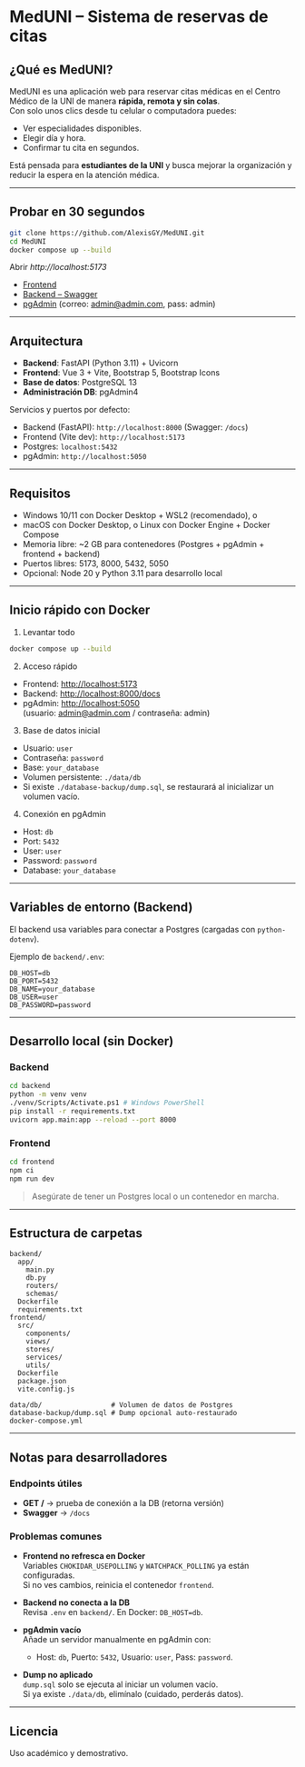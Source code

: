 # MedUNI – Sistema de reservas de citas

## ¿Qué es MedUNI?
MedUNI es una aplicación web para reservar citas médicas en el Centro Médico de la UNI de manera **rápida, remota y sin colas**.  
Con solo unos clics desde tu celular o computadora puedes:
- Ver especialidades disponibles.
- Elegir día y hora.
- Confirmar tu cita en segundos.

 Está pensada para **estudiantes de la UNI** y busca mejorar la organización y reducir la espera en la atención médica.

---

## Probar en 30 segundos
```bash
git clone https://github.com/AlexisGY/MedUNI.git
cd MedUNI
docker compose up --build
```
Abrir *http://localhost:5173* 

- [Frontend](http://localhost:5173)
- [Backend – Swagger](http://localhost:8000/docs)
- [pgAdmin](http://localhost:5050) (correo: admin@admin.com, pass: admin)
 

---

## Arquitectura
- **Backend**: FastAPI (Python 3.11) + Uvicorn  
- **Frontend**: Vue 3 + Vite, Bootstrap 5, Bootstrap Icons  
- **Base de datos**: PostgreSQL 13  
- **Administración DB**: pgAdmin4  

Servicios y puertos por defecto:
- Backend (FastAPI): `http://localhost:8000` (Swagger: `/docs`)
- Frontend (Vite dev): `http://localhost:5173`
- Postgres: `localhost:5432`
- pgAdmin: `http://localhost:5050`

---

## Requisitos
- Windows 10/11 con Docker Desktop + WSL2 (recomendado), o  
- macOS con Docker Desktop, o Linux con Docker Engine + Docker Compose  
- Memoria libre: ~2 GB para contenedores (Postgres + pgAdmin + frontend + backend)  
- Puertos libres: 5173, 8000, 5432, 5050  
- Opcional: Node 20 y Python 3.11 para desarrollo local 

---

## Inicio rápido con Docker
1) Levantar todo
```bash
docker compose up --build
```
2) Acceso rápido
- Frontend: [http://localhost:5173](http://localhost:5173)
- Backend: [http://localhost:8000/docs](http://localhost:8000/docs)
- pgAdmin: [http://localhost:5050](http://localhost:5050)  
  (usuario: admin@admin.com / contraseña: admin)

3) Base de datos inicial
- Usuario: `user`  
- Contraseña: `password`  
- Base: `your_database`  
- Volumen persistente: `./data/db`  
- Si existe `./database-backup/dump.sql`, se restaurará al inicializar un volumen vacío.

4) Conexión en pgAdmin
- Host: `db`
- Port: `5432`
- User: `user`
- Password: `password`
- Database: `your_database`

---

## Variables de entorno (Backend)
El backend usa variables para conectar a Postgres (cargadas con `python-dotenv`).

Ejemplo de `backend/.env`:
```env
DB_HOST=db
DB_PORT=5432
DB_NAME=your_database
DB_USER=user
DB_PASSWORD=password
```

---

## Desarrollo local (sin Docker)
### Backend
```bash
cd backend
python -m venv venv
./venv/Scripts/Activate.ps1 # Windows PowerShell
pip install -r requirements.txt
uvicorn app.main:app --reload --port 8000
```
### Frontend
```bash
cd frontend
npm ci
npm run dev
```
> Asegúrate de tener un Postgres local o un contenedor en marcha.

---

## Estructura de carpetas
```
backend/
  app/
    main.py
    db.py
    routers/
    schemas/
  Dockerfile
  requirements.txt
frontend/
  src/
    components/
    views/
    stores/
    services/
    utils/
  Dockerfile
  package.json
  vite.config.js

data/db/                 # Volumen de datos de Postgres
database-backup/dump.sql # Dump opcional auto-restaurado
docker-compose.yml
```

---

## Notas para desarrolladores

### Endpoints útiles
- **GET /** → prueba de conexión a la DB (retorna versión)
- **Swagger** → `/docs`

### Problemas comunes
- **Frontend no refresca en Docker**  
  Variables `CHOKIDAR_USEPOLLING` y `WATCHPACK_POLLING` ya están configuradas.  
  Si no ves cambios, reinicia el contenedor `frontend`.  

- **Backend no conecta a la DB**  
  Revisa `.env` en `backend/`. En Docker: `DB_HOST=db`.  

- **pgAdmin vacío**  
  Añade un servidor manualmente en pgAdmin con:  
  - Host: `db`, Puerto: `5432`, Usuario: `user`, Pass: `password`.  

- **Dump no aplicado**  
  `dump.sql` solo se ejecuta al iniciar un volumen vacío.  
  Si ya existe `./data/db`, elimínalo (cuidado, perderás datos).  

---

## Licencia
Uso académico y demostrativo.
